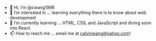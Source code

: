 - 👋 Hi, I’m @cwang1996
- 👀 I’m interested in ... learning everything there is to know about web development
- 🌱 I’m currently learning ... HTML, CSS, and JavaScript and diving soon into React.
- 📫 How to reach me ... email me at calvinwang@yahoo.com!

<!---
cwang1996/cwang1996 is a ✨ special ✨ repository because its `README.md` (this file) appears on your GitHub profile.
You can click the Preview link to take a look at your changes.
--->
